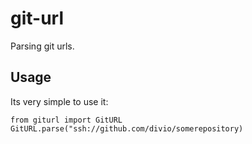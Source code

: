 # git-url

Parsing git urls.

## Usage

Its very simple to use it:

```
from giturl import GitURL
GitURL.parse("ssh://github.com/divio/somerepository)
```
